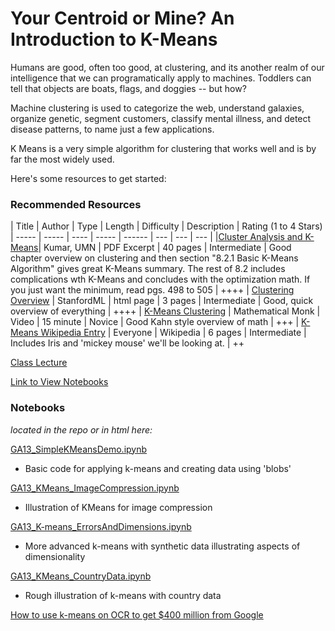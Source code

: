 Your Centroid or Mine? An Introduction to K-Means
======================================

Humans are good, often too good, at clustering, and its another realm of our intelligence that we can programatically apply to machines.  Toddlers can tell that objects are boats, flags, and doggies -- but how?  

Machine clustering is used to categorize the web, understand galaxies, organize genetic, segment customers, classify mental illness, and detect disease patterns, to name just a few applications.

K Means is a very simple algorithm for clustering that works well and is by far the most widely used.

Here's some resources to get started:

### Recommended Resources
| Title | Author | Type | Length | Difficulty | Description | Rating (1 to 4 Stars)
| ----- | ----- | ---- | ----- | ------ | --- | --- | --- |
|[Cluster Analysis and K-Means](http://www-users.cs.umn.edu/~kumar/dmbook/ch8.pdf)| Kumar, UMN | PDF Excerpt | 40 pages | Intermediate | Good chapter overview on clustering and then section "8.2.1 Basic K-Means Algorithm" gives great K-Means summary.  The rest of 8.2 includes complications wth K-Means and concludes with the optimization math.  If you just want the minimum, read pgs. 498 to 505 | ++++
| [Clustering Overview](http://www.holehouse.org/mlclass/13_Clustering.html) | StanfordML | html page | 3 pages | Intermediate | Good, quick overview of everything | ++++
| [K-Means Clustering](https://www.youtube.com/watch?v=0MQEt10e4NM) | Mathematical Monk | Video | 15 minute | Novice | Good Kahn style overview of math | +++
| [K-Means Wikipedia Entry](http://en.wikipedia.org/wiki/K-means_clustering) | Everyone | Wikipedia | 6 pages | Intermediate | Includes Iris and 'mickey mouse' we'll be looking at. | ++

[Class Lecture](https://github.com/datadave/GADS9-NYC-Spring2014-Lectures/blob/master/lessons/lesson13_kmeans/GA13_Lecture_Kmeans_v2.pdf?raw=true)

[Link to View Notebooks](http://nbviewer.ipython.org/github/datadave/GADS9-NYC-Spring2014-Lectures/tree/master/lessons/lesson13_kmeans/)

### Notebooks
_located in the repo or in html here:_
 
 
[GA13_SimpleKMeansDemo.ipynb](http://nbviewer.ipython.org/github/datadave/GADS9-NYC-Spring2014-Lectures/blob/master/lessons/lesson13_kmeans/GA13_SimpleKMeansDemo.ipynb)
* Basic code for applying k-means and creating data using 'blobs'

[GA13_KMeans_ImageCompression.ipynb](http://nbviewer.ipython.org/github/datadave/GADS9-NYC-Spring2014-Lectures/blob/master/lessons/lesson13_kmeans/GA13_KMeans_ImageCompression.ipynb)
* Illustration of KMeans for image compression

[GA13_K-means_ErrorsAndDimensions.ipynb](http://nbviewer.ipython.org/github/datadave/GADS9-NYC-Spring2014-Lectures/blob/master/lessons/lesson13_kmeans/GA13_K-means_ErrorsAndDimensions.ipynb)
* More advanced k-means with synthetic data illustrating aspects of dimensionality

[GA13_KMeans_CountryData.ipynb](http://nbviewer.ipython.org/github/datadave/GADS9-NYC-Spring2014-Lectures/blob/master/lessons/lesson13_kmeans/GA13_KMeans_CountryData.ipynb)
* Rough illustration of k-means with country data
 
 
[How to use k-means on OCR to get $400 million from Google](http://nbviewer.ipython.org/github/datadave/GADS9-NYC-Spring2014-Lectures/blob/master/lessons/lesson13_kmeans/GA13_OCR_Demo.ipynb)
 



